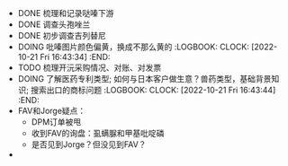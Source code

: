- DONE 梳理和记录哒嗪下游
- DONE 调查头孢唑兰
- DONE 初步调查吉列替尼
- DOING 吡嗪图片颜色偏黄，换成不那么黄的
  :LOGBOOK:
  CLOCK: [2022-10-21 Fri 16:43:34]
  :END:
- TODO 梳理开沅采购情况、对账、对发票
- DOING 了解医药专利类型; 如何与日本客户做生意？兽药类型，基础背景知识; 搜索出口的商标问题
  :LOGBOOK:
  CLOCK: [2022-10-21 Fri 16:43:44]
  :END:
- FAV和Jorge疑点：
	- DPM订单被甩
	- 收到FAV的询盘：虱螨脲和甲基吡啶磷
	- 是否见到Jorge？但没见到FAV？
-